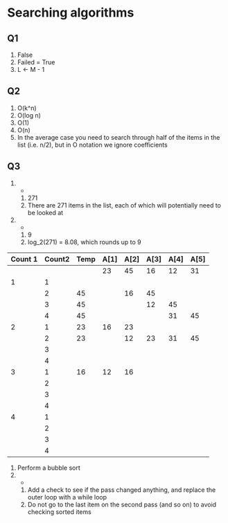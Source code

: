 # Searching algorithms

## Q1

1. False
2. Failed = True
3. L <- M - 1

<!-- > -->

## Q2

1. O(k^n)
2. O(log n)
3. O(1)
4. O(n)
5. In the average case you need to search through half of the items in the list
   (i.e. n/2), but in O notation we ignore coefficients

## Q3

1. -
   1. 271
   2. There are 271 items in the list, each of which will potentially need to be
      looked at
2. -
   1. 9
   2. log_2(271) = 8.08, which rounds up to 9

| Count 1 | Count2 | Temp | A[1] | A[2] | A[3] | A[4] | A[5] |
|---------|--------|------|------|------|------|------|------|
|         |        |      | 23   | 45   | 16   | 12   | 31   |
| 1       | 1      |      |      |      |      |      |      |
|         | 2      | 45   |      | 16   | 45   |      |      |
|         | 3      | 45   |      |      | 12   | 45   |      |
|         | 4      | 45   |      |      |      | 31   | 45   |
| 2       | 1      | 23   | 16   | 23   |      |      |      |
|         | 2      | 23   |      | 12   | 23   | 31   | 45   |
|         | 3      |      |      |      |      |      |      |
|         | 4      |      |      |      |      |      |      |
| 3       | 1      | 16   | 12   | 16   |      |      |      |
|         | 2      |      |      |      |      |      |      |
|         | 3      |      |      |      |      |      |      |
|         | 4      |      |      |      |      |      |      |
| 4       | 1      |      |      |      |      |      |      |
|         | 2      |      |      |      |      |      |      |
|         | 3      |      |      |      |      |      |      |
|         | 4      |      |      |      |      |      |      |

1. Perform a bubble sort
2. -
   1. Add a check to see if the pass changed anything, and replace the outer
      loop with a while loop
   2. Do not go to the last item on the second pass (and so on) to avoid
      checking sorted items

